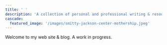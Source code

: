 ```yaml
---
title: ' '
description: 'A collection of personal and professional writing & resources'
cascade:
  featured_image: '/images/smitty-jackson-center-mothership.jpeg'
---
```

Welcome to my web site & blog. A work in progress.
